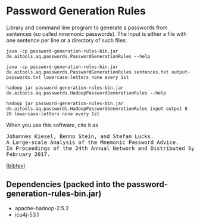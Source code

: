 Password Generation Rules
=========================

Library and command line program to generate a passwords from sentences (so called mnemonic passwords). The input is either a file with one sentence per line or a directory of such files:

    java -cp password-generation-rules-bin.jar de.aitools.aq.passwords.PasswordGenerationRules --help

    java -cp password-generation-rules-bin.jar de.aitools.aq.passwords.PasswordGenerationRules sentences.txt output-passwords.txt lowercase-letters none every 1st

    hadoop jar password-generation-rules-bin.jar de.aitools.aq.passwords.HadoopPasswordGenerationRules --help

    hadoop jar password-generation-rules-bin.jar de.aitools.aq.passwords.HadoopPasswordGenerationRules input output 8 20 lowercase-letters none every 1st

When you use this software, cite it as
<pre>
Johannes Kiesel, Benno Stein, and Stefan Lucks.
A Large-scale Analysis of the Mnemonic Password Advice.
In Proceedings of the 24th Annual Network and Distributed System Security Symposium (NDSS 17),
February 2017. 
</pre>
[[bibtex](http://www.uni-weimar.de/medien/webis/publications/bibentries.php?bibkey=stein_2017a)]


Dependencies (packed into the password-generation-rules-bin.jar)
----------------------------------------------------------------
  - apache-hadoop-2.5.2
  - icu4j-53.1

